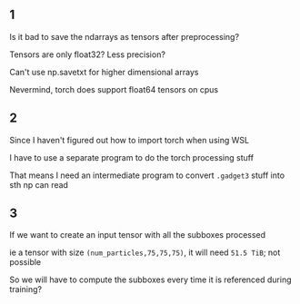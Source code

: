 ## 1

Is it bad to save the ndarrays as tensors after preprocessing?

Tensors are only float32? Less precision?

Can't use np.savetxt for higher dimensional arrays

Nevermind, torch does support float64 tensors on cpus

## 2

Since I haven't figured out how to import torch when using WSL

I have to use a separate program to do the torch processing stuff

That means I need an intermediate program to convert `.gadget3` stuff into sth np can read

## 3

If we want to create an input tensor with all the subboxes processed

ie a tensor with size `(num_particles,75,75,75)`, it will need `51.5 TiB`; not possible

So we will have to compute the subboxes every time it is referenced during training?
